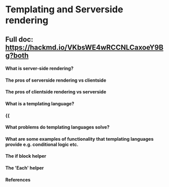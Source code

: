 # Templating and Serverside rendering

## Full doc: https://hackmd.io/VKbsWE4wRCCNLCaxoeY9Bg?both

#### What is server-side rendering?

#### The pros of serverside rendering vs clientside

#### The pros of clientside rendering vs serverside

#### What is a templating language?

#### {{

#### What problems do templating languages solve?

#### What are some examples of functionality that templating languages provide e.g. conditional logic etc.

#### The if block helper

#### The 'Each' helper 

#### References
